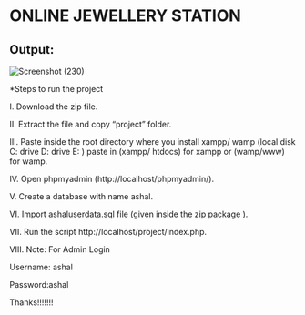 # ONLINE JEWELLERY STATION
## Output:
![Screenshot (230)](https://user-images.githubusercontent.com/90265701/189528337-73af861f-97fd-4346-92ba-ec6b4cc68a30.png)


*Steps to run the project

I. Download the zip file.

II. Extract the file and copy “project” folder.

III. Paste inside the root directory where you install xampp/ wamp (local disk C: drive D: drive E: )
paste in (xampp/ htdocs) for xampp or (wamp/www) for wamp. 

IV. Open phpmyadmin (http://localhost/phpmyadmin/).

V. Create a database with name ashal.

VI. Import ashaluserdata.sql file (given inside the zip package ). 

VII. Run the script http://localhost/project/index.php.

VIII. Note: For Admin Login

Username: ashal

Password:ashal

Thanks!!!!!!!
